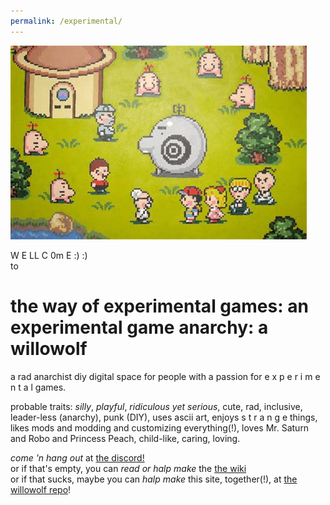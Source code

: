 ```yaml
---
permalink: /experimental/
---
```


![](earthbound-mr-saturns.jpg?raw=true)

W E LL C 0m E :) :)  
to  
# the way of experimental games: an experimental game anarchy: a willowolf
a rad anarchist diy digital space for people with a passion for e x p e r i m e n t a l games.

probable traits: *silly*, *playful*, *ridiculous yet serious*, cute, rad, inclusive, leader-less (anarchy), punk (DIY), uses ascii art, enjoys s t r a n g e things, likes mods and modding and customizing everything(!), loves Mr. Saturn and Robo and Princess Peach, child-like, caring, loving.

*come 'n hang out* at [the discord!](https://discord.gg/BsUq9n3)  
or if that's empty, you can *read or halp make* the [the wiki](https://github.com/Rahil627/experimental-game-anarchy/wiki)  
or if that sucks, maybe you can *halp make* this site, together(!), at [the willowolf repo](https://github.com/Rahil627/willowolf/)!
